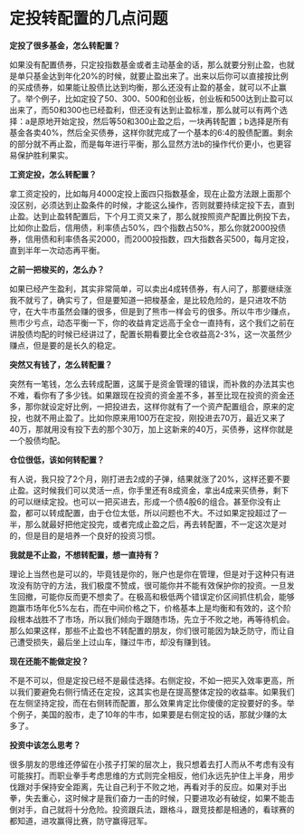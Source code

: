 # 定投转配置的几点问题

**定投了很多基金，怎么转配置？**

如果没有配置债券，只定投指数基金或者主动基金的话，那么就要分别止盈，也就是单只基金达到年化20%的时候，就要止盈出来了。出来以后你可以直接按比例的买成债券，如果能让股债比达到均衡，那么还没有止盈的基金，就可以不止赢了。举个例子，比如定投了50、300、500和创业板，创业板和500达到止盈可以出来了，而50和300也已经盈利，但还没有达到止盈标准，那么就可以有两个选择：a是原地开始定投，然后等50和300止盈之后，一块再转配置；b选择是所有基金各卖40%，然后全买债券，这样你就完成了一个基本的6:4的股债配置。剩余的部分就不再止盈，而是每年进行平衡，那么显然方法b的操作代价更小，也更容易保护胜利果实。

**工资定投，怎么转配置？**

拿工资定投的，比如每月4000定投上面四只指数基金，现在止盈方法跟上面那个没区别，必须达到止盈条件的时候，才能这么操作，否则就要持续定投下去，直到止盈。达到止盈转配置后，下个月工资又来了，那么就按照资产配置比例投下去，比如你止盈后，信用债，利率债占50%，四个指数占50%，那么你就2000投债券，信用债和利率债各买2000，而2000投指数，四大指数各买500，每月定投，直到半年一次动态再平衡。

**之前一把梭买的，怎么办？**

如果已经产生盈利，其实非常简单，可以卖出4成转债券，有人问了，那要继续涨我不就亏了，确实亏了，但是要知道一把梭基金，是比较危险的，是只进攻不防守，在大牛市虽然会赚的很多，但是到了熊市一样会亏的很多。所以牛市少赚点，熊市少亏点，动态平衡一下，你的收益肯定远高于全仓一直持有，这个我们之前在讲股债均配的时候已经讲过了，配置长期看要比全仓收益高2-3%，这一次虽然少赚点，但是要的是长久的稳定。

**突然又有钱了，怎么转配置？**

突然有一笔钱，怎么去转成配置，这属于是资金管理的错误，而补救的办法其实也不难，看你有了多少钱。如果跟现在投资的资金差不多，甚至比现在投资的资金还多，那你就设定好比例，一把投进去，这样你就有了一个资产配置组合，原来的定投，也就不用止盈了。比如你原来用100万在定投，刚投进去70万，最近又来了40万，那就用没有投下去的那个30万，加上这新来的40万，买债券，这样你就是一个股债均配。

**仓位很低，该如何转配置？**

有人说，我只投了2个月，刚打进去2成的子弹，结果就涨了20%，这样还要不要止盈。这时候我们可以灵活一点，你手里还有8成资金，拿出4成来买债券，剩下的可以继续定投。也可以一把买进去，形成一个债4股6的组合。甚至你没有止盈，都可以转成配置，由于仓位太低，所以问题也不大。不过如果定投超过了一半，那么就最好把他定投完，或者完成止盈之后，再去转配置，不一定这次是对的，但是目的是培养一个良好的投资习惯。

**我就是不止盈，不想转配置，想一直持有？**

理论上当然也是可以的，毕竟钱是你的，账户也是你在管理，但是对于这种只有进攻没有防守的方法，我们极度不赞成，很可能你并不能有效保护你的投资。一旦发生回撤，可能你反而更不想卖了。在极高和极低两个错误定价区间抓住机会，能够跑赢市场年化5%左右，而在中间价格之下，价格基本上是均衡和有效的，这个阶段根本战胜不了市场，所以我们倾向于跟随市场，先立于不败之地，再等待机会。那么如果这样，那些不止盈也不转配置的朋友，你们很可能因为缺乏防守，而让自己遭受损失，最后坐上过山车，赚过牛市，却没有赚到钱。

**现在还能不能做定投？**

不是不可以，但是定投已经不是最佳选择。右侧定投，不如一把买入效率更高，所以我们要避免右侧行情还在定投，这其实也是在提高整体定投的收益率。如果我们在左侧坚持定投，而在右侧转而配置，那么效果肯定比你傻傻的定投要好的多。举个例子，美国的股市，走了10年的牛市，如果要是右侧定投的话，那就少赚的太多了。

**投资中该怎么思考？**

很多朋友的思维还停留在小孩子打架的层次上，我只想着去打人而从不考虑有没有可能挨打。而职业拳手考虑思维的方式则完全相反，他们永远先护住上半身，用步伐跟对手保持安全距离，先让自己利于不败之地，再看对手的反应。如果对手出拳，失去重心，这时候才是我们奋力一击的时候，只要进攻必有破绽，如果不能击倒对手，自己就将十分危险。投资跟兵法，跟格斗，跟竞技都是相通的，看球赛的都知道，进攻赢得比赛，防守赢得冠军。